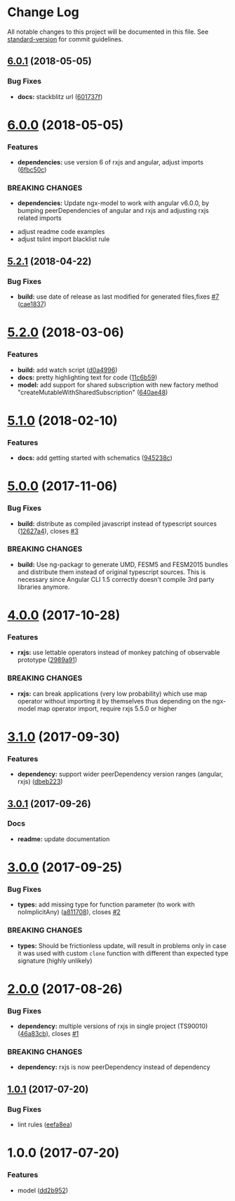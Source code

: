 # Change Log

All notable changes to this project will be documented in this file. See [standard-version](https://github.com/conventional-changelog/standard-version) for commit guidelines.

<a name="6.0.1"></a>
## [6.0.1](https://github.com/tomastrajan/ngx-model/compare/v6.0.0...v6.0.1) (2018-05-05)


### Bug Fixes

* **docs:** stackblitz url ([601737f](https://github.com/tomastrajan/ngx-model/commit/601737f))



<a name="6.0.0"></a>
# [6.0.0](https://github.com/tomastrajan/ngx-model/compare/v5.2.1...v6.0.0) (2018-05-05)


### Features

* **dependencies:** use version 6 of rxjs and angular, adjust imports ([6fbc50c](https://github.com/tomastrajan/ngx-model/commit/6fbc50c))


### BREAKING CHANGES

* **dependencies:** Update ngx-model to work with angular v6.0.0, by bumping peerDependencies of angular and rxjs and adjusting rxjs related imports

- adjust readme code examples
- adjust tslint import blacklist rule



<a name="5.2.1"></a>
## [5.2.1](https://github.com/tomastrajan/ngx-model/compare/v5.2.0...v5.2.1) (2018-04-22)


### Bug Fixes

* **build:** use date of release as last modified for generated files,fixes [#7](https://github.com/tomastrajan/ngx-model/issues/7) ([cae1837](https://github.com/tomastrajan/ngx-model/commit/cae1837))



<a name="5.2.0"></a>
# [5.2.0](https://github.com/tomastrajan/ngx-model/compare/v5.1.0...v5.2.0) (2018-03-06)


### Features

* **build:** add watch script ([d0a4996](https://github.com/tomastrajan/ngx-model/commit/d0a4996))
* **docs:** pretty highlighting text for code ([11c6b59](https://github.com/tomastrajan/ngx-model/commit/11c6b59))
* **model:** add support for shared subscription with new factory method "createMutableWithSharedSubscription" ([640ae48](https://github.com/tomastrajan/ngx-model/commit/640ae48))



<a name="5.1.0"></a>
# [5.1.0](https://github.com/tomastrajan/ngx-model/compare/v5.0.0...v5.1.0) (2018-02-10)


### Features

* **docs:** add getting started with schematics ([945238c](https://github.com/tomastrajan/ngx-model/commit/945238c))



<a name="5.0.0"></a>
# [5.0.0](https://github.com/tomastrajan/ngx-model/compare/v4.0.0...v5.0.0) (2017-11-06)


### Bug Fixes

* **build:** distribute as compiled javascript instead of typescript sources ([12627a4](https://github.com/tomastrajan/ngx-model/commit/12627a4)), closes [#3](https://github.com/tomastrajan/ngx-model/issues/3)


### BREAKING CHANGES

* **build:** Use ng-packagr to generate UMD, FESM5 and FESM2015 bundles and distribute them instead of original typescript sources. This is necessary since Angular CLI 1.5 correctly doesn't compile 3rd party libraries anymore.



<a name="4.0.0"></a>
# [4.0.0](https://github.com/tomastrajan/ngx-model/compare/v3.1.0...v4.0.0) (2017-10-28)


### Features

* **rxjs:** use lettable operators instead of monkey patching of observable prototype ([2989a91](https://github.com/tomastrajan/ngx-model/commit/2989a91))


### BREAKING CHANGES

* **rxjs:** can break applications (very low probability) which use map operator without importing it by themselves thus depending on the ngx-model map operator import, require rxjs 5.5.0 or higher



<a name="3.1.0"></a>
# [3.1.0](https://github.com/tomastrajan/ngx-model/compare/v3.0.1...v3.1.0) (2017-09-30)


### Features

* **dependency:** support wider peerDependency version ranges (angular, rxjs) ([dbeb223](https://github.com/tomastrajan/ngx-model/commit/dbeb223))



<a name="3.0.1"></a>
## [3.0.1](https://github.com/tomastrajan/ngx-model/compare/v3.0.0...v3.0.1) (2017-09-26)

### Docs

* **readme:** update documentation

<a name="3.0.0"></a>
# [3.0.0](https://github.com/tomastrajan/ngx-model/compare/v2.0.0...v3.0.0) (2017-09-25)


### Bug Fixes

* **types:** add missing type for function parameter (to work with noImplicitAny) ([a811708](https://github.com/tomastrajan/ngx-model/commit/a811708)), closes [#2](https://github.com/tomastrajan/ngx-model/issues/2)


### BREAKING CHANGES

* **types:** Should be frictionless update, will result in problems only in case it was used with custom `clone` function with different than expected type signature (highly unlikely)



<a name="2.0.0"></a>
# [2.0.0](https://github.com/tomastrajan/ngx-model/compare/v1.0.1...v2.0.0) (2017-08-26)


### Bug Fixes

* **dependency:** multiple versions of rxjs in single project (TS90010) ([46a83cb](https://github.com/tomastrajan/ngx-model/commit/46a83cb)), closes [#1](https://github.com/tomastrajan/ngx-model/issues/1)


### BREAKING CHANGES

* **dependency:** rxjs is now peerDependency instead of dependency



<a name="1.0.1"></a>
## [1.0.1](https://github.com/tomastrajan/ngx-model/compare/v1.0.0...v1.0.1) (2017-07-20)


### Bug Fixes

* lint rules ([eefa8ea](https://github.com/tomastrajan/ngx-model/commit/eefa8ea))



<a name="1.0.0"></a>
# 1.0.0 (2017-07-20)


### Features

* model ([dd2b952](https://github.com/tomastrajan/ngx-model/commit/dd2b952))
